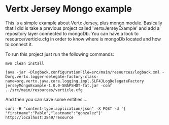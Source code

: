 # Vertx Jersey Mongo example

This is a simple example about Vertx Jersey, plus mongo module. Basically that I did is take a previous project called 'vertxJerseyExample' and add a repository layer connected to mongoDb. 
You can have a look to resource/verticle.cfg in order to know where is mongoDb located and how to connect it. 


To run this project just run the following commands:

 ```
mvn clean install

java -jar -Dlogback.configurationFile=src/main/resources/logback.xml -Dorg.vertx.logger-delegate-factory-class-name=org.vertx.java.core.logging.impl.SLF4JLogDelegateFactory jerseyMongoExample-1.0.0-SNAPSHOT-fat.jar -conf ../src/main/resources/verticle.cfg
 ```
 
 And then you can save some entities ... 
 
  ```
  curl -H "content-type:application/json" -X POST -d '{ "firstname":"Pablo","lastname":"gonzalez"}' http://localhost:3849/resource
  ```